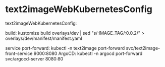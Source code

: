 # text2imageWebKubernetesConfig
text2imageWebKubernetesConfig:


build:
kustomize build overlays/dev | sed "s/:IMAGE_TAG/:0.0.2/" > overlays/dev/manifest/manifest.yaml

service port-forward:
kubectl -n text2image port-forward svc/text2image-front-service 9000:8080
ArgoCD:
kubectl -n argocd port-forward svc/argocd-server 8080:80